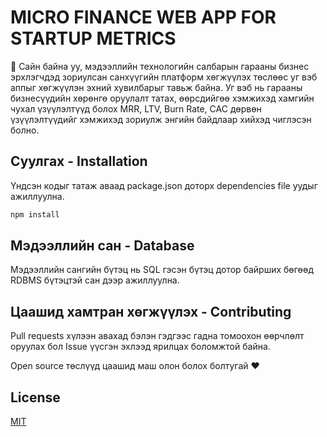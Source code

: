 # MICRO FINANCE WEB APP FOR STARTUP METRICS

👋 Сайн байна уу, мэдээллийн технологийн салбарын гарааны бизнес эрхлэгчдэд зориулсан санхүүгийн платформ хөгжүүлэх төслөөс уг вэб аппыг хөгжүүлэн эхний хувилбарыг тавьж байна. Уг вэб нь гарааны бизнесүүдийн хөрөнгө оруулалт татах, өөрсдийгөө хэмжихэд хамгийн чухал үзүүлэлтүүд болох MRR, LTV, Burn Rate, CAC дөрвөн үзүүлэлтүүдийг хэмжихэд зориулж энгийн байдлаар хийхэд чиглэсэн болно. 

## Суулгах - Installation

Үндсэн кодыг татаж аваад package.json доторх dependencies file уудыг ажиллуулна. 

```bash
npm install
```

## Мэдээллийн сан - Database

Мэдээллийн сангийн бүтэц нь SQL гэсэн бүтэц дотор байрших бөгөөд RDBMS бүтэцтэй сан дээр ажиллуулна.


## Цаашид хамтран хөгжүүлэх - Contributing
Pull requests хүлээн авахад бэлэн гэдгээс гадна томоохон өөрчлөлт оруулах бол Issue үүсгэн эхлээд ярилцах боломжтой байна. 

Open source төслүүд цаашид маш олон болох болтугай ❤️

## License
[MIT](https://choosealicense.com/licenses/mit/)